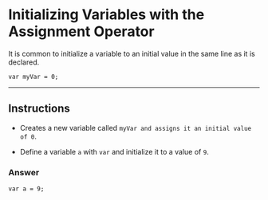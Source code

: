 # Initializing Variables with the Assignment Operator

It is common to initialize a variable to an initial value in the same line as it is declared.
```
var myVar = 0;
```

---

## Instructions

- Creates a new variable called `myVar and assigns it an initial value of 0`.

- Define a variable `a` with `var` and initialize it to a value of `9`.


### Answer

```
var a = 9;
```